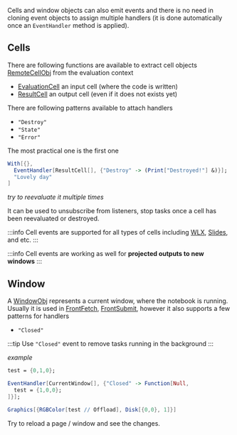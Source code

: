 Cells and window objects can also emit events and there is no need in cloning event objects to assign multiple handlers (it is done automatically once an `EventHandler` method is applied).

## Cells
There are following functions are available to extract cell objects [RemoteCellObj](frontend/Reference/Cells%20and%20Notebook/RemoteCellObj.md) from the evaluation context

- [EvaluationCell](frontend/Reference/Cells%20and%20Notebook/EvaluationCell.md) an input cell (where the code is written)
- [ResultCell](frontend/Reference/Cells%20and%20Notebook/ResultCell.md) an output cell (even if it does not exists yet)

There are following patterns available to attach handlers

 - `"Destroy"`
 - `"State"`
 - `"Error"`

The most practical one is the first one

```mathematica
With[{},
  EventHandler[ResultCell[], {"Destroy" -> (Print["Destroyed!"] &)}];
  "Lovely day"
]
```
*try to reevaluate it multiple times*

It can be used to unsubscribe from listeners, stop tasks once a cell has been reevaluated or destroyed. 

:::info
Cell events are supported for all types of cells including [WLX](frontend/Cell%20types/WLX.md), [Slides](frontend/Cell%20types/Slides.md), and etc.
:::

:::info
Cell events are working as well for __projected outputs to new windows__
:::


## Window
A [WindowObj](frontend/Reference/Frontend%20IO/WindowObj.md) represents a current window, where the notebook is running. Usually it is used in [FrontFetch](frontend/Reference/Frontend%20IO/FrontFetch.md), [FrontSubmit](frontend/Reference/Frontend%20IO/FrontSubmit.md), however it also supports a few patterns for handlers

- `"Closed"`

:::tip
Use `"Closed"` event to remove tasks running in the background
:::

*example*
```mathematica
test = {0,1,0};

EventHandler[CurrentWindow[], {"Closed" -> Function[Null,
  test = {1,0,0};
]}];

Graphics[{RGBColor[test // Offload], Disk[{0,0}, 1]}]
```

Try to reload a page / window and see the changes.